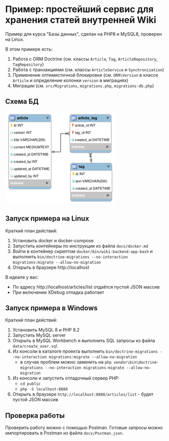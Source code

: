 # Пример: простейший сервис для хранения статей внутренней Wiki

Пример для курса "Базы данных", сделан на PHP8 и MySQL8, проверен на Linux.

В этом примере есть:

1. Работа с ORM Doctrine (см. классы `Article`, `Tag`, `ArticleRepository`, `TagRepository`)
2. Работа с транзакциями (см. классы `ArticleService` и `Synchronization`)
3. Применение оптимистичной блокировки (см. `ORM\Version` в классе `Article` и определение колонки `version` в миграциях)
4. Миграции (см. `src/Migrations`, `migrations.php`, `migrations-db.php`)

## Схема БД

![Schema](docs/wiki-backend-schema.png)

## Запуск примера на Linux

Краткий план действий:

1. Установить docker и docker-compose
2. Запустить контейнеры по инструкции из файла `docs/docker.md`
3. Войти в контейнер скриптом `docker/bin/wiki-backend-app-bash` и выполнить `bin/doctrine-migrations --no-interaction migrations:migrate --allow-no-migration`
4. Открыть в браузере http://localhost

В идеале у вас:
- По адресу http://localhost/articles/list отдаётся пустой JSON массив
- При включении XDebug отладка работает

## Запуск примера в Windows

Краткий план действий:

1. Установить MySQL 8 и PHP 8.2
2. Запустить MySQL server
3. Открыть в MySQL Workbench и выполнить SQL запросы из файла `data/create_user.sql`
4. Из консоли в каталоге проекта выполнить `bin/doctrine-migrations --no-interaction migrations:migrate --allow-no-migration`
   - в случае проблем можно заменить на `php vendor\bin\doctrine-migrations --no-interaction migrations:migrate --allow-no-migration`
5. Из консоли и запустить отладочный сервер PHP:
   - `cd public`
   - `php -S localhost:8888`
6. Открыть в браузере `http://localhost:8888/articles/list` - будет пустой JSON массив

## Проверка работы

Проверить работу можно с помощью Postman. Готовые запросы можно импортировать в Postman из файла `docs/Postman.json`.
